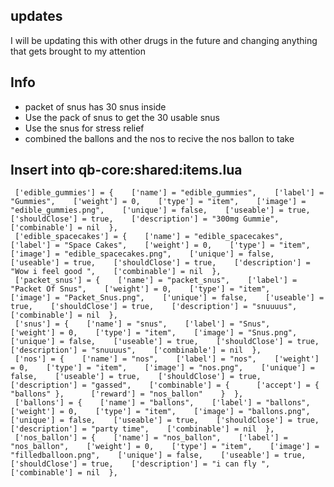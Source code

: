 ## updates
I will be updating this with other drugs in the future and changing anything that gets brought to my attention 

## Info
- packet of snus has 30 snus inside
- Use the pack of snus to get the 30 usable snus
- Use the snus for stress relief
- combined the ballons and the nos to recive the nos ballon to take 


## Insert into qb-core:shared:items.lua

```
 ['edible_gummies'] = {    ['name'] = "edible_gummies",    ['label'] = "Gummies",    ['weight'] = 0,    ['type'] = "item",    ['image'] = "edible_gummies.png",    ['unique'] = false,    ['useable'] = true,    ['shouldClose'] = true,    ['description'] = "300mg Gummie",    ['combinable'] = nil  },
 ['edible_spacecakes'] = {    ['name'] = "edible_spacecakes",    ['label'] = "Space Cakes",    ['weight'] = 0,    ['type'] = "item",    ['image'] = "edible_spacecakes.png",    ['unique'] = false,    ['useable'] = true,    ['shouldClose'] = true,    ['description'] = "Wow i feel good ",    ['combinable'] = nil  },
 ['packet_snus'] = {    ['name'] = "packet_snus",    ['label'] = "Packet Of Snus",    ['weight'] = 0,    ['type'] = "item",    ['image'] = "Packet_Snus.png",    ['unique'] = false,    ['useable'] = true,    ['shouldClose'] = true,    ['description'] = "snuuuus",    ['combinable'] = nil  },
 ['snus'] = {    ['name'] = "snus",    ['label'] = "Snus",    ['weight'] = 0,    ['type'] = "item",    ['image'] = "Snus.png",    ['unique'] = false,    ['useable'] = true,    ['shouldClose'] = true,    ['description'] = "snuuuus",    ['combinable'] = nil  },
 ['nos'] = {    ['name'] = "nos",    ['label'] = "nos",    ['weight'] = 0,    ['type'] = "item",    ['image'] = "nos.png",    ['unique'] = false,    ['useable'] = true,    ['shouldClose'] = true,    ['description'] = "gassed",    ['combinable'] = {      ['accept'] = { "ballons" },      ['reward'] = "nos_ballon"    }  },
 ['ballons'] = {    ['name'] = "ballons",    ['label'] = "ballons",    ['weight'] = 0,    ['type'] = "item",    ['image'] = "ballons.png",    ['unique'] = false,    ['useable'] = true,    ['shouldClose'] = true,    ['description'] = "party time",    ['combinable'] = nil  },
 ['nos_ballon'] = {    ['name'] = "nos_ballon",    ['label'] = "nos_ballon",    ['weight'] = 0,    ['type'] = "item",    ['image'] = "filledballoon.png",    ['unique'] = false,    ['useable'] = true,    ['shouldClose'] = true,    ['description'] = "i can fly ",    ['combinable'] = nil  },
 ```

